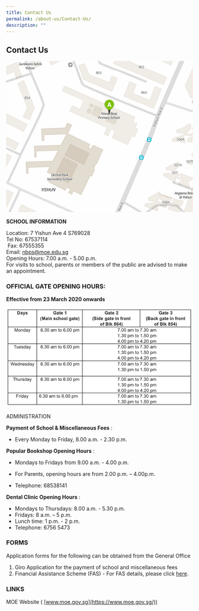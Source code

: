 ```yaml
---
title: Contact Us
permalink: /about-us/Contact-Us/
description: ""
---
```

## Contact Us

![](/images/Contactus.png)

**SCHOOL INFORMATION**  

Location: 7 Yishun Ave 4 S769028&nbsp;<br>Tel No: 67537114 <br>&nbsp;Fax: 67555355&nbsp;<br>Email:&nbsp;[nbps@moe.edu.sg](mailto:nbps@moe.edu.sg)&nbsp;<br>Opening Hours: 7.00 a.m. - 5.00 p.m.&nbsp;<br>For visits to school, parents or members of the public are advised to make an appointment.

### OFFICIAL GATE OPENING HOURS:&nbsp;

**Effective from 23 March 2020 onwards**

![](/images/gate%20opening.png)

ADMINISTRATION

**Payment of School &amp; Miscellaneous Fees**&nbsp;:&nbsp;  

*   Every Monday to Friday, 8.00 a.m. - 2.30 p.m.&nbsp;

  
**Popular Bookshop Opening Hours**&nbsp;:&nbsp;  

*   Mondays to Fridays from 9.00 a.m. - 4.00 p.m.&nbsp;
*   For Parents, opening hours are from 2.00 p.m. – 4.00p.m.  
    
*   Telephone: 68538141

**Dental Clinic Opening Hours**&nbsp;:&nbsp;

*   Mondays to Thursdays: 8.00 a.m. - 5.30 p.m.
*   Fridays: 8 a.m. – 5 p.m.
*   Lunch time: 1 p.m. - 2 p.m.
*   Telephone: 6756 5473

### FORMS

Application forms for the following can be obtained from the General Office  

1.  Giro Application for the payment of school and miscellaneous fees
2.  Financial Assistance Scheme (FAS) - For FAS details, please click&nbsp;[here](https://www.moe.gov.sg/financial-matters/financial-assistance).

### LINKS  

MOE Website (&nbsp;[www.moe.gov.sg](https://www.moe.gov.sg/))